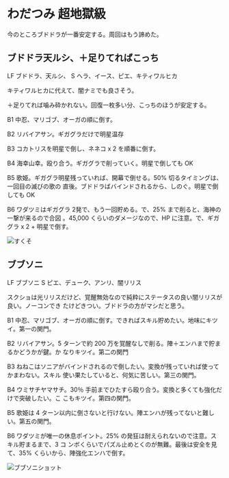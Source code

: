 # わだつみ 超地獄級

今のところブドドラが一番安定する。周回はもう諦めた。

## ブドドラ天ルシ、＋足りてればこっち

LF ブドドラ、天ルシ、
S ヘラ、イース、ピエ、キティワルヒカ

キティワルヒカに代えて、闇ナミでも良さそう。

＋足りてれば噛み砕かれない。回復一枚多い分、こっちのほうが安定する。

B1 中忍、マリゴブ、オーガの順に倒す。

B2 リバイアサン。ギガグラだけで明星温存

B3 コカトリスを明星で倒し、ネネコ x 2 を順番に倒す。

B4 海幸山幸。殴り合う。ギガグラで削っていく。明星で倒しても OK

B5 歌姫。ギガグラ明星残っていれば、開幕で倒せる。50% 切るタイミングは、一回目の滅びの歌の
直後。ブドドラばバインドされるから、しのぐ。明星で倒しても OK

B6 ワダツミはギガグラ 2発で、もう一回貯める。で、25% まで削ると、海神の一撃が来るので合図
。45,000 くらいのダメージなので、HP に注意。で、ギガグラ x 2 + 明星で倒す。

![すくそ](http://i.imgur.com/DWMoXZ9l.jpg)

## ブブソニ

LF ブブソニ
S  ピエ、デューク、アンリ、闇リリス

スクショは光リリスだけど、覚醒無効なので純粋にステータスの良い闇リリスが良い。ノーコンでき
たけどきつい。ブドドラの方がマシだと思う。

B1 中忍、マリゴブ、オーガの順に倒す。できればスキル貯めたい。地味にキツイ。第一の関門。

B2 リバイアサン。5 ターンで約 200 万を覚醒なしで削る。陣＋エンハまで貯まるかどうかが鍵。か
なりキツイ。第二の関門

B3 ねねこはソニアがバインドされるので倒したい。変換が残っていれば使ってかまわない。スキル
使い果たしていると、何気に苦しい。第三の関門。

B4 ウミサチヤマサチ。30％ 手前までひたすら殴り合う。変換と多くても強化だけで突破したい。こ
こもキツイ。第四の関門。

B5 歌姫は 4 ターン以内に倒さないと行けない。陣エンハが残ってないと難しい。第五の関門。

B6 ワダツミが唯一の休息ポイント。25% の発狂は耐えられないので注意。スキル貯まるまで、3 コ
ンボくらいでパズル止めとくのが無難。最後は安全を見て、35% くらいから、陣強化エンハで倒す。

![ブブソニショット](http://i.imgur.com/2GKwqw0l.jpg)

<!-- vim: set tw=90 filetype=markdown : -->

